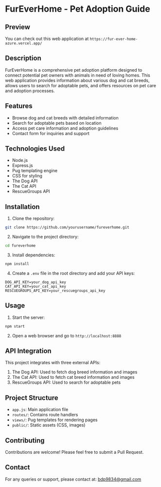 # FurEverHome - Pet Adoption Guide

## Preview

You can check out this web application at `https://fur-ever-home-azure.vercel.app/`

## Description

FurEverHome is a comprehensive pet adoption platform designed to connect potential pet owners with animals in need of loving homes. This web application provides information about various dog and cat breeds, allows users to search for adoptable pets, and offers resources on pet care and adoption processes.

## Features

- Browse dog and cat breeds with detailed information
- Search for adoptable pets based on location
- Access pet care information and adoption guidelines
- Contact form for inquiries and support

## Technologies Used

- Node.js
- Express.js
- Pug templating engine
- CSS for styling
- The Dog API
- The Cat API
- RescueGroups API


## Installation

1. Clone the repository:

```bash
git clone https://github.com/yourusername/fureverhome.git
```

2. Navigate to the project directory:

```bash
cd fureverhome
```

3. Install dependencies:

```bash
npm install
```

4. Create a `.env` file in the root directory and add your API keys:

```env
DOG_API_KEY=your_dog_api_key
CAT_API_KEY=your_cat_api_key
RESCUEGROUPS_API_KEY=your_rescuegroups_api_key
```

## Usage

1. Start the server:

```bash
npm start
```

2. Open a web browser and go to `http://localhost:8888`

## API Integration

This project integrates with three external APIs:

1. The Dog API: Used to fetch dog breed information and images
2. The Cat API: Used to fetch cat breed information and images
3. RescueGroups API: Used to search for adoptable pets

## Project Structure

- `app.js`: Main application file
- `routes/`: Contains route handlers
- `views/`: Pug templates for rendering pages
- `public/`: Static assets (CSS, images)

## Contributing

Contributions are welcome! Please feel free to submit a Pull Request.

## Contact

For any queries or support, please contact at: bdp9834@gmail.com
